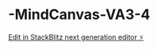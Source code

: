 # -MindCanvas-VA3-4

[Edit in StackBlitz next generation editor ⚡️](https://stackblitz.com/~/github.com/yMeeraki/-MindCanvas-VA3-4)